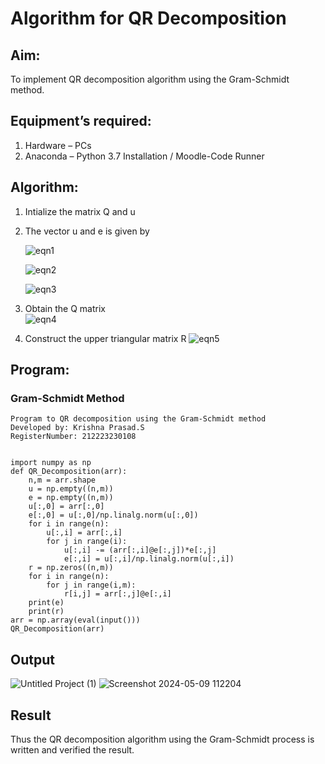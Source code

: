 # Algorithm for QR Decomposition
## Aim:
To implement QR decomposition algorithm using the Gram-Schmidt method.
## Equipment’s required:
1.	Hardware – PCs
2.	Anaconda – Python 3.7 Installation / Moodle-Code Runner
## Algorithm:
1.	Intialize the matrix Q and u
2.	The vector u and e is given by

    ![eqn1](./ex4.jpg)

    ![eqn2](./ex6.jpg)

    ![eqn3](./ex3.jpg)

3.	Obtain the Q matrix   
    ![eqn4](./ex1.jpg)
4.	Construct the upper triangular matrix R
    ![eqn5](./ex2.jpg)



## Program:
### Gram-Schmidt Method


```
Program to QR decomposition using the Gram-Schmidt method
Developed by: Krishna Prasad.S
RegisterNumber: 212223230108
```
```

import numpy as np
def QR_Decomposition(arr):
    n,m = arr.shape
    u = np.empty((n,m))
    e = np.empty((n,m))
    u[:,0] = arr[:,0]
    e[:,0] = u[:,0]/np.linalg.norm(u[:,0])
    for i in range(n):
        u[:,i] = arr[:,i]
        for j in range(i):
            u[:,i] -= (arr[:,i]@e[:,j])*e[:,j]
            e[:,i] = u[:,i]/np.linalg.norm(u[:,i])
    r = np.zeros((n,m))
    for i in range(n):
        for j in range(i,m):
            r[i,j] = arr[:,j]@e[:,i]
    print(e)
    print(r)
arr = np.array(eval(input()))
QR_Decomposition(arr)
```

## Output
![Untitled Project (1)](https://github.com/KrishnaPrasad148/QRdecomposition/assets/147332763/b3661ee1-5c19-41ca-9cd4-f25a8fa556de)
![Screenshot 2024-05-09 112204](https://github.com/KrishnaPrasad148/QRdecomposition/assets/147332763/a56ca4cd-597e-4b96-aa87-c66920e8357e)


## Result
Thus the QR decomposition algorithm using the Gram-Schmidt process is written and verified the result.

